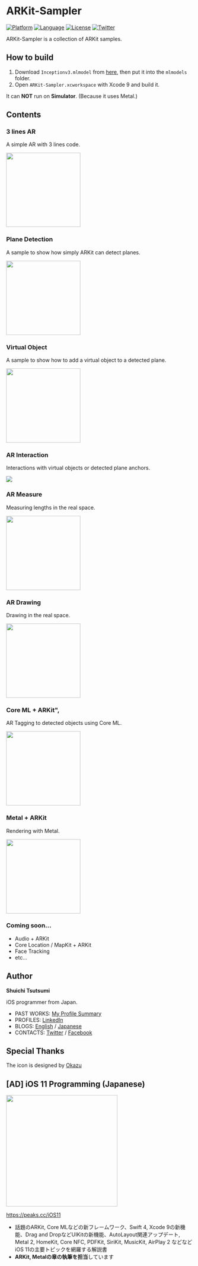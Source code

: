 # ARKit-Sampler

[![Platform](http://img.shields.io/badge/platform-ios-blue.svg?style=flat
)](https://developer.apple.com/iphone/index.action)
[![Language](http://img.shields.io/badge/language-swift-brightgreen.svg?style=flat
)](https://developer.apple.com/swift)
[![License](http://img.shields.io/badge/license-MIT-lightgrey.svg?style=flat
)](http://mit-license.org)
[![Twitter](https://img.shields.io/badge/twitter-@shu223-blue.svg?style=flat)](http://twitter.com/shu223)

ARKit-Sampler is a collection of ARKit samples.


## How to build

1. Download `Inceptionv3.mlmodel` from [here](https://developer.apple.com/machine-learning/
), then put it into the `mlmodels` folder.
2. Open `ARKit-Sampler.xcworkspace` with Xcode 9 and build it.

It can **NOT** run on **Simulator**. (Because it uses Metal.)


## Contents


### 3 lines AR

A simple AR with 3 lines code.

<img src="README_resources/firstar.png" width="200">


### Plane Detection

A sample to show how simply ARKit can detect planes.

<img src="README_resources/plane.png" width="200">


### Virtual Object

A sample to show how to add a virtual object to a detected plane.

<img src="README_resources/virtual.png" width="200">


### AR Interaction

Interactions with virtual objects or detected plane anchors.

![](README_resources/interaction2.gif)

### AR Measure

Measuring lengths in the real space.

<img src="README_resources/measure.png" width="200">


### AR Drawing

Drawing in the real space.

<img src="README_resources/ardrawing.png" width="200">


### Core ML + ARKit",

AR Tagging to detected objects using Core ML.

<img src="README_resources/coreml.png" width="200">


### Metal + ARKit

Rendering with Metal.

<img src="README_resources/arkitmetal2.png" width="200">


### Coming soon...

- Audio + ARKit
- Core Location / MapKit + ARKit
- Face Tracking
- etc...


## Author

**Shuichi Tsutsumi**

iOS programmer from Japan.

- PAST WORKS:  [My Profile Summary](https://medium.com/@shu223/my-profile-summary-f14bfc1e7099#.vdh0i7clr)
- PROFILES: [LinkedIn](https://www.linkedin.com/profile/view?id=214896557)
- BLOGS: [English](https://medium.com/@shu223/) / [Japanese](http://d.hatena.ne.jp/shu223/)
- CONTACTS: [Twitter](https://twitter.com/shu223) / [Facebook](https://www.facebook.com/shuichi.tsutsumi)


## Special Thanks

The icon is designed by [Okazu](https://www.facebook.com/pashimo)


## [AD] iOS 11 Programming (Japanese)

<img src="README_resources/project002_cover.jpg" width="300">

https://peaks.cc/iOS11

- 話題のARKit, Core MLなどの新フレームワーク、Swift 4, Xcode 9の新機能、Drag and DropなどUIKitの新機能、AutoLayout関連アップデート, Metal 2, HomeKit, Core NFC, PDFKit, SiriKit, MusicKit, AirPlay 2 などなどiOS 11の主要トピックを網羅する解説書
- **ARKit, Metalの章の執筆を担当**しています